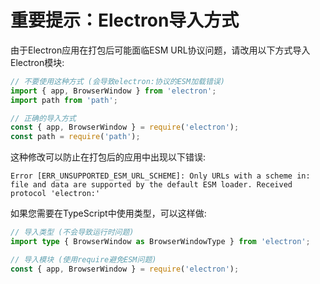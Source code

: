 # 重要提示：Electron导入方式

由于Electron应用在打包后可能面临ESM URL协议问题，请改用以下方式导入Electron模块:

```javascript
// 不要使用这种方式 (会导致electron:协议的ESM加载错误)
import { app, BrowserWindow } from 'electron';
import path from 'path';

// 正确的导入方式
const { app, BrowserWindow } = require('electron');
const path = require('path');
```

这种修改可以防止在打包后的应用中出现以下错误:

```
Error [ERR_UNSUPPORTED_ESM_URL_SCHEME]: Only URLs with a scheme in: file and data are supported by the default ESM loader. Received protocol 'electron:'
```

如果您需要在TypeScript中使用类型，可以这样做:

```typescript
// 导入类型 (不会导致运行时问题)
import type { BrowserWindow as BrowserWindowType } from 'electron';

// 导入模块 (使用require避免ESM问题)
const { app, BrowserWindow } = require('electron');
```
